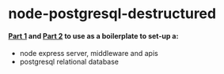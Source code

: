 # node-postgresql-destructured


#### [Part 1](https://github.com/dirkbosman/node-postgresql-unstructured) and [Part 2](https://github.com/dirkbosman/node-postgresql-destructured) to use as a boilerplate to set-up a:
- node express server, middleware and apis
- postgresql relational database
